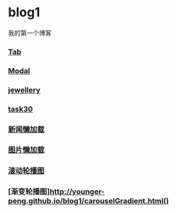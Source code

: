 # blog1
我的第一个博客
### [Tab](https://younger-peng.github.io/blog1/tab.html)
### [Modal](https://younger-peng.github.io/blog1/modal.html)
### [jewellery](https://younger-peng.github.io/blog1/jewellery.html)
### [task30](https://younger-peng.github.io/blog1/task30.html)
### [新闻懒加载](https://younger-peng.github.io/blog1/newscache.html)
### [图片懒加载](https://younger-peng.github.io/blog1/picturecache.html)
### [滚动轮播图](http://younger-peng.github.io/blog1/carousel.html)
### [渐变轮播图]http://younger-peng.github.io/blog1/carouselGradient.html()
